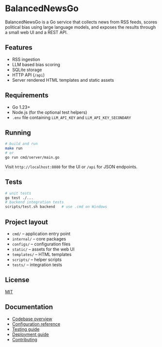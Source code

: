 # BalancedNewsGo

BalancedNewsGo is a Go service that collects news from RSS feeds, scores political bias using large language models, and exposes the results through a small web UI and a REST API.

## Features
- RSS ingestion
- LLM based bias scoring
- SQLite storage
- HTTP API (`/api`)
- Server rendered HTML templates and static assets

## Requirements
- Go 1.23+
- Node.js (for the optional test helpers)
- `.env` file containing `LLM_API_KEY` and `LLM_API_KEY_SECONDARY`

## Running
```bash
# build and run
make run
# or
go run cmd/server/main.go
```
Visit `http://localhost:8080` for the UI or `/api` for JSON endpoints.

## Tests
```bash
# unit tests
go test ./...
# backend integration tests
scripts/test.sh backend   # use .cmd on Windows
```

## Project layout
- `cmd/`          – application entry point
- `internal/`     – core packages
- `configs/`      – configuration files
- `static/`       – assets for the web UI
- `templates/`    – HTML templates
- `scripts/`      – helper scripts
- `tests/`        – integration tests

## License
[MIT](LICENSE)

## Documentation
- [Codebase overview](docs/codebase_documentation.md)
- [Configuration reference](docs/configuration_reference.md)
- [Testing guide](docs/testing.md)
- [Deployment guide](docs/deployment.md)
- [Contributing](CONTRIBUTING.md)
